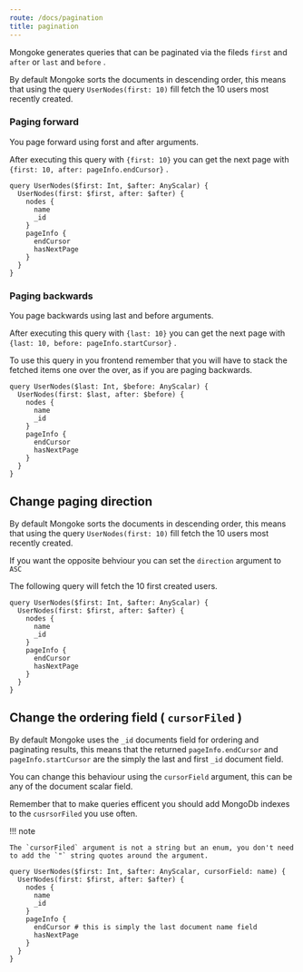 ```yaml
---
route: /docs/pagination
title: pagination
---
```


Mongoke generates queries that can be paginated via the fileds `first` and `after` or `last` and `before` .

By default Mongoke sorts the documents in descending order, this means that using the query `UserNodes(first: 10)` fill fetch the 10 users most recently created.

### Paging forward

You page forward using forst and after arguments.

After executing this query with `{first: 10}` you can get the next page with `{first: 10, after: pageInfo.endCursor}` .

``` 
query UserNodes($first: Int, $after: AnyScalar) {
  UserNodes(first: $first, after: $after) {
    nodes {
      name
      _id
    }
    pageInfo {
      endCursor
      hasNextPage
    }
  }
}
```

### Paging backwards

You page backwards using last and before arguments.

After executing this query with `{last: 10}` you can get the next page with `{last: 10, before: pageInfo.startCursor}` .

To use this query in you frontend remember that you will have to stack the fetched items one over the over, as if you are paging backwards.

``` 
query UserNodes($last: Int, $before: AnyScalar) {
  UserNodes(first: $last, after: $before) {
    nodes {
      name
      _id
    }
    pageInfo {
      endCursor
      hasNextPage
    }
  }
}
```

## Change paging direction

By default Mongoke sorts the documents in descending order, this means that using the query `UserNodes(first: 10)` fill fetch the 10 users most recently created.

If you want the opposite behviour you can set the `direction` argument to `ASC` 

The following query will fetch the 10 first created users.

``` 
query UserNodes($first: Int, $after: AnyScalar) {
  UserNodes(first: $first, after: $after) {
    nodes {
      name
      _id
    }
    pageInfo {
      endCursor
      hasNextPage
    }
  }
}
```

## Change the ordering field ( `cursorFiled` )

By default Mongoke uses the `_id` documents field for ordering and paginating results, this means that the returned `pageInfo.endCursor` and `pageInfo.startCursor` are the simply the last and first `_id` document field.

You can change this behaviour using the `cursorField` argument, this can be any of the document scalar field.

Remember that to make queries efficent you should add MongoDb indexes to the `cusrsorFiled` you use often.

!!! note

    The `cursorFiled` argument is not a string but an enum, you don't need to add the `"` string quotes around the argument.

``` 
query UserNodes($first: Int, $after: AnyScalar, cursorField: name) {
  UserNodes(first: $first, after: $after) {
    nodes {
      name
      _id
    }
    pageInfo {
      endCursor # this is simply the last document name field
      hasNextPage
    }
  }
}
```

